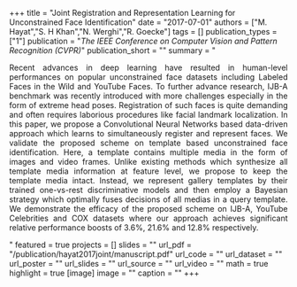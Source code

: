 +++
title = "Joint Registration and Representation Learning for Unconstrained Face Identification"
date = "2017-07-01"
authors = ["M. Hayat","S. H Khan","N. Werghi","R. Goecke"]
tags = []
publication_types = ["1"]
publication = "_The IEEE Conference on Computer Vision and Pattern Recognition (CVPR)_"
publication_short = ""
summary = "<p style='text-align: justify;'> Recent advances in deep learning have resulted in human-level performances on popular unconstrained face datasets including Labeled Faces in the Wild and YouTube Faces. To further advance research, IJB-A benchmark was recently introduced with more challenges especially in the form of extreme head poses. Registration of such faces is quite demanding and often requires laborious procedures like facial landmark localization. In this paper, we propose a Convolutional Neural Networks based data-driven approach which learns to simultaneously register and represent faces. We validate the proposed scheme on template based unconstrained face identification. Here, a template contains multiple media in the form of images and video frames. Unlike existing methods which synthesize all template media information at feature level, we propose to keep the template media intact. Instead, we represent gallery templates by their trained one-vs-rest discriminative models and then employ a Bayesian strategy which optimally fuses decisions of all medias in a query template. We demonstrate the efficacy of the proposed scheme on IJB-A, YouTube Celebrities and COX datasets where our approach achieves significant relative performance boosts of 3.6%, 21.6% and 12.8% respectively.</p>"
featured = true
projects = []
slides = ""
url_pdf = "/publication/hayat2017joint/manuscript.pdf"
url_code = ""
url_dataset = ""
url_poster = ""
url_slides = ""
url_source = ""
url_video = ""
math = true
highlight = true
[image]
image = ""
caption = ""
+++

